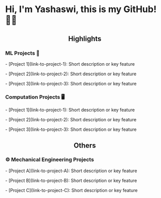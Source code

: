 <h1> Hi, I'm Yashaswi, this is my GitHub! 👨‍💻 </h1>

<h2><p align="center"><strong>Highlights</strong></p></h2>
<h3> ML Projects 🤖 </h2>
- [Project 1](link-to-project-1): Short description or key feature </p>
- [Project 2](link-to-project-2): Short description or key feature </p>
- [Project 3](link-to-project-3): Short description or key feature </p>

<h3> Computation Projects 🖥️ </h2>
- [Project 1](link-to-project-1): Short description or key feature </p>
- [Project 2](link-to-project-2): Short description or key feature </p>
- [Project 3](link-to-project-3): Short description or key feature </p>

<h2><p align="center"><strong>Others</strong></p></h2>
<h3>⚙️ Mechanical Engineering Projects</h2>
- [Project A](link-to-project-A): Short description or key feature </p>
- [Project B](link-to-project-B): Short description or key feature </p>
- [Project C](link-to-project-C): Short description or key feature </p>
